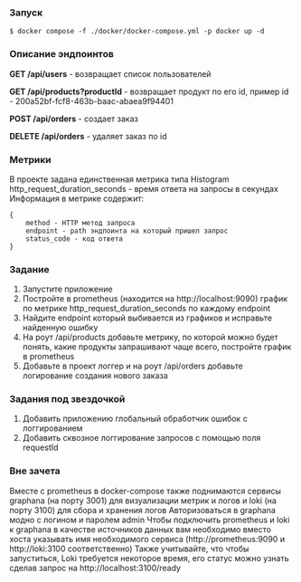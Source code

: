 ### Запуск

```shell
$ docker compose -f ./docker/docker-compose.yml -p docker up -d
```

### Описание эндпоинтов

**GET /api/users** - возвращает список пользователей

**GET /api/products?productId** - возвращает продукт по его id, пример id - 200a52bf-fcf8-463b-baac-abaea9f94401

**POST /api/orders** - создает заказ

**DELETE /api/orders** - удаляет заказ по id

### Метрики

В проекте задана единственная метрика типа Histogram
http_request_duration_seconds - время ответа на запросы в секундах
Информация в метрике содержит:
```
{ 
    method - HTTP метод запроса
    endpoint - path эндпоинта на который пришел запрос 
    status_code - код ответа  
}
```

### Задание

1. Запустите приложение
2. Постройте в prometheus (находится на http://localhost:9090) график по метрике http_request_duration_seconds по каждому endpoint
3. Найдите endpoint который выбивается из графиков и исправьте найденную ошибку
4. На роут /api/products добавьте метрику, по которой можно будет понять, какие продукты запрашивают чаще всего, постройте график в prometheus
5. Добавьте в проект логгер и на роут /api/orders добавьте логирование создания нового заказа

### Задания под звездочкой 

1. Добавить приложению глобальный обработчик ошибок с логгированием
2. Добавить сквозное логгирование запросов с помощью поля requestId

### Вне зачета

Вместе с prometheus в docker-compose также поднимаются сервисы graphana (на порту 3001) для визуализации метрик и логов и loki (на порту 3100) для сбора и хранения логов
Авторизоваться в graphana модно с логином и паролем admin 
Чтобы подключить prometheus и loki к graphana в качестве источников данных вам необходимо вместо хоста указывать имя необходимого сервиса (http://prometheus:9090 и http://loki:3100 соответственно)
Также учитывайте, что чтобы запуститься, Loki требуется некоторое время, его статус можно узнать сделав запрос на http://localhost:3100/ready